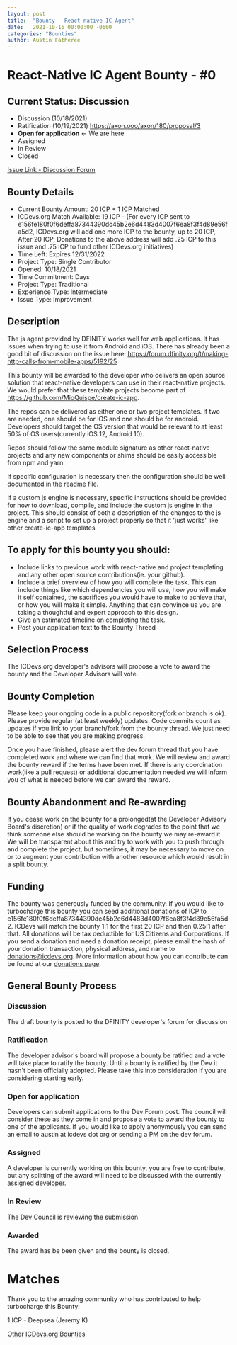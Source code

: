 ```yaml
---
layout: post
title:  "Bounty - React-native IC Agent"
date:   2021-10-16 00:00:00 -0600
categories: "Bounties"
author: Austin Fatheree
---
```


# React-Native IC Agent Bounty - #0

## Current Status: Discussion

* Discussion (10/18/2021)
* Ratification (10/19/2021) https://axon.ooo/axon/180/proposal/3
* **Open for application** <- We are here
* Assigned
* In Review
* Closed

[Issue Link - Discussion Forum](https://forum.dfinity.org/t/icdevs-org-bounty-0-react-native-agent/8007)

## Bounty Details

* Current Bounty Amount: 20 ICP + 1 ICP Matched
* ICDevs.org Match Available: 19 ICP - (For every ICP sent to e156fe180f0f6deffa87344390dc45b2e6d4483d4007f6ea8f3f4d89e56fa5d2, ICDevs.org will add one more ICP to the bounty, up to 20 ICP, After 20 ICP, Donations to the above address will add .25 ICP to this issue and .75 ICP to fund other ICDevs.org initiatives)
* Time Left: Expires 12/31/2022
* Project Type: Single Contributor
* Opened: 10/18/2021
* Time Commitment: Days
* Project Type: Traditional
* Experience Type: Intermediate
* Issue Type: Improvement

## Description

The js agent provided by DFINITY works well for web applications.  It has issues when trying to use it from Android and iOS.  There has already been a good bit of discussion on the issue here: https://forum.dfinity.org/t/making-http-calls-from-mobile-apps/5192/25

This bounty will be awarded to the developer who delivers an open source solution that react-native developers can use in their react-native projects.  We would prefer that these template projects become part of https://github.com/MioQuispe/create-ic-app.

The repos can be delivered as either one or two project templates. If two are needed, one should be for iOS and one should be for android.  Developers should target the OS version that would be relevant to at least 50% of OS users(currently iOS 12, Android 10).

Repos should follow the same module signature as other react-native projects and any new components or shims should be easily accessible from npm and yarn.

If specific configuration is necessary then the configuration should be well documented in the readme file.

If a custom js engine is necessary, specific instructions should be provided for how to download, compile, and include the custom js engine in the project.  This should consist of both a description of the changes to the js engine and a script to set up a project properly so that it 'just works' like other create-ic-app templates

## To apply for this bounty you should:

* Include links to previous work with react-native and project templating and any other open source contributions(ie. your github).
* Include a brief overview of how you will complete the task. This can include things like which dependencies you will use, how you will make it self contained, the sacrifices you would have to make to achieve that, or how you will make it simple. Anything that can convince us you are taking a thoughtful and expert approach to this design.
* Give an estimated timeline on completing the task.
* Post your application text to the Bounty Thread

## Selection Process

The ICDevs.org developer's advisors will propose a vote to award the bounty and the Developer Advisors will vote.

## Bounty Completion

Please keep your ongoing code in a public repository(fork or branch is ok). Please provide regular (at least weekly) updates.  Code commits count as updates if you link to your branch/fork from the bounty thread.  We just need to be able to see that you are making progress.

Once you have finished, please alert the dev forum thread that you have completed work and where we can find that work.  We will review and award the bounty reward if the terms have been met.  If there is any coordination work(like a pull request) or additional documentation needed we will inform you of what is needed before we can award the reward.

## Bounty Abandonment and Re-awarding

If you cease work on the bounty for a prolonged(at the Developer Advisory Board's discretion) or if the quality of work degrades to the point that we think someone else should be working on the bounty we may re-award it.  We will be transparent about this and try to work with you to push through and complete the project, but sometimes, it may be necessary to move on or to augment your contribution with another resource which would result in a split bounty.

## Funding

The bounty was generously funded by the community. If you would like to turbocharge this bounty you can seed additional donations of ICP to e156fe180f0f6deffa87344390dc45b2e6d4483d4007f6ea8f3f4d89e56fa5d2.  ICDevs will match the bounty 1:1 for the first 20 ICP and then 0.25:1 after that.  All donations will be tax deductible for US Citizens and Corporations.  If you send a donation and need a donation receipt, please email the hash of your donation transaction, physical address, and name to donations@icdevs.org.  More information about how you can contribute can be found at our [donations page](https://icdevs.org/donations.html).

## General Bounty Process

### Discussion

The draft bounty is posted to the DFINITY developer's forum for discussion

### Ratification

The developer advisor's board will propose a bounty be ratified and a vote will take place to ratify the bounty.  Until a bounty is ratified by the Dev it hasn't been officially adopted. Please take this into consideration if you are considering starting early.

### Open for application

Developers can submit applications to the Dev Forum post.  The council will consider these as they come in and propose a vote to award the bounty to one of the applicants.  If you would like to apply anonymously you can send an email to austin at icdevs dot org or sending a PM on the dev forum.

### Assigned

A developer is currently working on this bounty, you are free to contribute, but any splitting of the award will need to be discussed with the currently assigned developer.

### In Review

The Dev Council is reviewing the submission

### Awarded

The award has be been given and the bounty is closed.

# Matches

Thank you to the amazing community who has contributed to help turbocharge this Bounty:

1 ICP - Deepsea (Jeremy K)


[Other ICDevs.org Bounties](https://icdevs.org/bounties.html)

